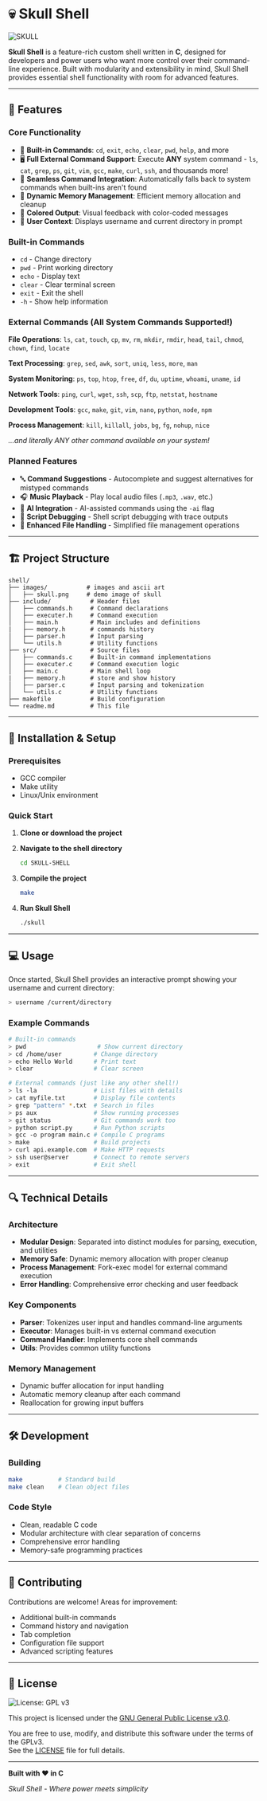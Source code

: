 
# 💀 Skull Shell

![SKULL](images/skull.png)


**Skull Shell** is a feature-rich custom shell written in **C**, designed for developers and power users who want more control over their command-line experience. Built with modularity and extensibility in mind, Skull Shell provides essential shell functionality with room for advanced features.

---

## 🚀 Features

### Core Functionality
- 🔧 **Built-in Commands**: `cd`, `exit`, `echo`, `clear`, `pwd`, `help`, and more
- 🖥️ **Full External Command Support**: Execute **ANY** system command - `ls`, `cat`, `grep`, `ps`, `git`, `vim`, `gcc`, `make`, `curl`, `ssh`, and thousands more!
- 🔄 **Seamless Command Integration**: Automatically falls back to system commands when built-ins aren't found
- 💾 **Dynamic Memory Management**: Efficient memory allocation and cleanup
- 🎨 **Colored Output**: Visual feedback with color-coded messages
- 👤 **User Context**: Displays username and current directory in prompt

### Built-in Commands
- `cd` - Change directory
- `pwd` - Print working directory
- `echo` - Display text
- `clear` - Clear terminal screen
- `exit` - Exit the shell
- `-h` - Show help information

### External Commands (All System Commands Supported!)
**File Operations**: `ls`, `cat`, `touch`, `cp`, `mv`, `rm`, `mkdir`, `rmdir`, `head`, `tail`, `chmod`, `chown`, `find`, `locate`

**Text Processing**: `grep`, `sed`, `awk`, `sort`, `uniq`, `less`, `more`, `man`

**System Monitoring**: `ps`, `top`, `htop`, `free`, `df`, `du`, `uptime`, `whoami`, `uname`, `id`

**Network Tools**: `ping`, `curl`, `wget`, `ssh`, `scp`, `ftp`, `netstat`, `hostname`

**Development Tools**: `gcc`, `make`, `git`, `vim`, `nano`, `python`, `node`, `npm`

**Process Management**: `kill`, `killall`, `jobs`, `bg`, `fg`, `nohup`, `nice`

*...and literally ANY other command available on your system!*

### Planned Features
- 🔤 **Command Suggestions** - Autocomplete and suggest alternatives for mistyped commands
- 🎧 **Music Playback** - Play local audio files (`.mp3`, `.wav`, etc.)
- 🤖 **AI Integration** - AI-assisted commands using the `-ai` flag
- 🐞 **Script Debugging** - Shell script debugging with trace outputs
- 📁 **Enhanced File Handling** - Simplified file management operations

---

## 🏗️ Project Structure

```
shell/
├── images/           # images and ascii art
│   ├── skull.png     # demo image of skull
├── include/           # Header files
│   ├── commands.h     # Command declarations
│   ├── executer.h     # Command execution
│   ├── main.h         # Main includes and definitions
|   ├── memory.h       # commands history
│   ├── parser.h       # Input parsing
│   └── utils.h        # Utility functions
├── src/               # Source files
│   ├── commands.c     # Built-in command implementations
│   ├── executer.c     # Command execution logic
│   ├── main.c         # Main shell loop
|   ├── memory.h       # store and show history
│   ├── parser.c       # Input parsing and tokenization
│   └── utils.c        # Utility functions
├── makefile           # Build configuration
└── readme.md          # This file
```

---

## 🔧 Installation & Setup

### Prerequisites
- GCC compiler
- Make utility
- Linux/Unix environment

### Quick Start
1. **Clone or download the project**
2. **Navigate to the shell directory**
   ```bash
   cd SKULL-SHELL
   ```

3. **Compile the project**
   ```bash
   make
   ```

4. **Run Skull Shell**
   ```bash
   ./skull
   ```

---

## 💻 Usage

Once started, Skull Shell provides an interactive prompt showing your username and current directory:

```bash
> username /current/directory
```

### Example Commands
```bash
# Built-in commands
> pwd                    # Show current directory
> cd /home/user         # Change directory
> echo Hello World      # Print text
> clear                 # Clear screen

# External commands (just like any other shell!)
> ls -la                # List files with details
> cat myfile.txt        # Display file contents
> grep "pattern" *.txt  # Search in files
> ps aux                # Show running processes
> git status            # Git commands work too
> python script.py      # Run Python scripts
> gcc -o program main.c # Compile C programs
> make                  # Build projects
> curl api.example.com  # Make HTTP requests
> ssh user@server       # Connect to remote servers
> exit                  # Exit shell
```

---

## 🔍 Technical Details

### Architecture
- **Modular Design**: Separated into distinct modules for parsing, execution, and utilities
- **Memory Safe**: Dynamic memory allocation with proper cleanup
- **Process Management**: Fork-exec model for external command execution
- **Error Handling**: Comprehensive error checking and user feedback

### Key Components
- **Parser**: Tokenizes user input and handles command-line arguments
- **Executor**: Manages built-in vs external command execution
- **Command Handler**: Implements core shell commands
- **Utils**: Provides common utility functions

### Memory Management
- Dynamic buffer allocation for input handling
- Automatic memory cleanup after each command
- Reallocation for growing input buffers

---

## 🛠️ Development

### Building
```bash
make          # Standard build
make clean    # Clean object files
```

### Code Style
- Clean, readable C code
- Modular architecture with clear separation of concerns
- Comprehensive error handling
- Memory-safe programming practices

---

## 🤝 Contributing

Contributions are welcome! Areas for improvement:
- Additional built-in commands
- Command history and navigation
- Tab completion
- Configuration file support
- Advanced scripting features

---

## 📝 License

![License: GPL v3](https://img.shields.io/badge/License-GPLv3-blue.svg)

This project is licensed under the [GNU General Public License v3.0](https://www.gnu.org/licenses/gpl-3.0.en.html).

You are free to use, modify, and distribute this software under the terms of the GPLv3.  
See the [LICENSE](./LICENSE) file for full details.

---

**Built with ❤️ in C**

*Skull Shell - Where power meets simplicity*
